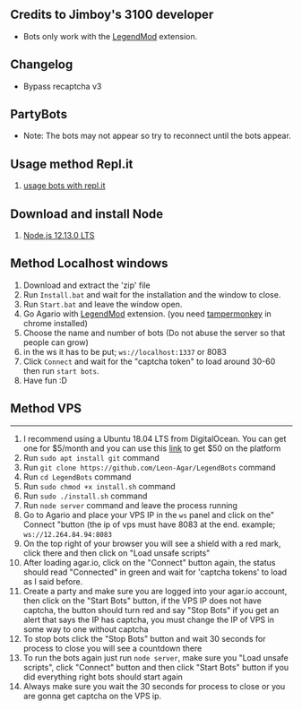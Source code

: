 ## Credits to Jimboy's 3100 developer
* Bots only work with the [LegendMod](https://legendmod.ml/) extension.

## Changelog
* Bypass recaptcha v3

## PartyBots
* Note: The bots may not appear so try to reconnect until the bots appear.

## Usage method Repl.it
1. [usage bots with repl.it](https://www.youtube.com/watch?v=xIupgFR7ZTY)

## Download and install Node
1. [Node.js 12.13.0 LTS](https://nodejs.org/)

## Method Localhost windows
1. Download and extract the 'zip' file
2. Run `Install.bat` and wait for the installation and the window to close.
3. Run `Start.bat` and leave the window open.
4. Go Agario with [LegendMod](https://legendmod.ml/) extension. (you need [tampermonkey](https://chrome.google.com/webstore/detail/tampermonkey/dhdgffkkebhmkfjojejmpbldmpobfkfo?hl) in chrome installed)
5. Choose the name and number of bots (Do not abuse the server so that people can grow)
6. in the ws it has to be put; `ws://localhost:1337` or 8083
7. Click `Connect` and wait for the "captcha token" to load around 30-60 then run `start bots`.
8. Have fun :D

## Method VPS
-------
1. I recommend using a Ubuntu 18.04 LTS from DigitalOcean. You can get one for $5/month and you can use this [link](https://m.do.co/c/fa7a805f6e60) to get $50 on the platform
2. Run `sudo apt install git` command
3. Run `git clone https://github.com/Leon-Agar/LegendBots` command
4. Run `cd LegendBots` command
5. Run `sudo chmod +x install.sh` command
6. Run `sudo ./install.sh` command
7. Run `node server` command and leave the process running
8. Go to Agario and place your VPS IP in the `ws` panel and click on the" Connect "button (the ip of vps must have 8083 at the end. example; `ws://12.264.84.94:8083`
9. On the top right of your browser you will see a shield with a red mark, click there and then click on "Load unsafe scripts"
10. After loading agar.io, click on the "Connect" button again, the status should read "Connected" in green and wait for 'captcha tokens' to load as I said before.
11. Create a party and make sure you are logged into your agar.io account, then click on the "Start Bots" button, if the VPS IP does not have captcha, the button should turn red and say "Stop Bots" if you get an alert that says the IP has captcha, you must change the IP of VPS in some way to one without captcha
12. To stop bots click the "Stop Bots" button and wait 30 seconds for process to close you will see a countdown there
13. To run the bots again just run `node server`, make sure you "Load unsafe scripts", click "Connect" button and then click "Start Bots" button if you did everything right bots should start again
14. Always make sure you wait the 30 seconds for process to close or you are gonna get captcha on the VPS ip.
